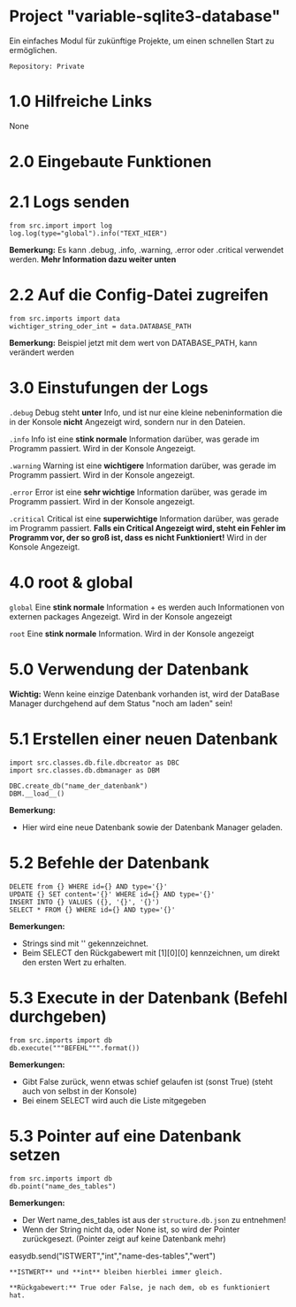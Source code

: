 # Project "variable-sqlite3-database"
Ein einfaches Modul für zukünftige Projekte, um einen schnellen Start zu ermöglichen.


`Repository: Private`


# 1.0 Hilfreiche Links
None

# 2.0 Eingebaute Funktionen

# 2.1 Logs senden
```
from src.import import log
log.log(type="global").info("TEXT_HIER")
```
**Bemerkung:** Es kann .debug, .info, .warning, .error oder .critical verwendet werden. **Mehr Information dazu weiter unten**

# 2.2 Auf die Config-Datei zugreifen 
```
from src.imports import data
wichtiger_string_oder_int = data.DATABASE_PATH
```
**Bemerkung:** Beispiel jetzt mit dem wert von DATABASE_PATH, kann verändert werden

# 3.0 Einstufungen der Logs

`.debug`
Debug steht **unter** Info, und ist nur eine kleine nebeninformation die in der Konsole **nicht** Angezeigt wird, sondern nur in den Dateien.

`.info`
Info ist eine **stink normale** Information darüber, was gerade im Programm passiert. Wird in der Konsole Angezeigt.

`.warning`
Warning ist eine **wichtigere** Information darüber, was gerade im Programm passiert. Wird in der Konsole angezeigt.

`.error`
Error ist eine **sehr wichtige** Information darüber, was gerade im Programm passiert. Wird in der Konsole angezeigt.

`.critical`
Critical ist eine **superwichtige** Information darüber, was gerade im Programm passiert. **Falls ein Critical Angezeigt wird, steht ein Fehler im Programm vor, der so groß ist, dass es nicht Funktioniert!** Wird in der Konsole Angezeigt.

# 4.0 root & global

`global`
Eine **stink normale** Information + es werden auch Informationen von externen packages Angezeigt. Wird in der Konsole angezeigt

`root`
Eine **stink normale** Information. Wird in der Konsole angezeigt

# 5.0 Verwendung der Datenbank

**Wichtig:** Wenn keine einzige Datenbank vorhanden ist, wird der DataBase Manager durchgehend auf dem Status "noch am laden" sein!

# 5.1 Erstellen einer neuen Datenbank
```
import src.classes.db.file.dbcreator as DBC
import src.classes.db.dbmanager as DBM

DBC.create_db("name_der_datenbank")
DBM.__load__()
```
**Bemerkung:** 
- Hier wird eine neue Datenbank sowie der Datenbank Manager geladen.

# 5.2 Befehle der Datenbank
```
DELETE from {} WHERE id={} AND type='{}'
UPDATE {} SET content='{}' WHERE id={} AND type='{}'
INSERT INTO {} VALUES ({}, '{}', '{}')
SELECT * FROM {} WHERE id={} AND type='{}'
```
**Bemerkungen:** 
- Strings sind mit '' gekennzeichnet.
- Beim SELECT den Rückgabewert mit [1][0][0] kennzeichnen, um direkt den ersten Wert zu erhalten.

# 5.3 Execute in der Datenbank (Befehl durchgeben)
```
from src.imports import db
db.execute("""BEFEHL""".format())
```
**Bemerkungen:**
- Gibt False zurück, wenn etwas schief gelaufen ist (sonst True) (steht auch von selbst in der Konsole)
- Bei einem SELECT wird auch die Liste mitgegeben

# 5.3 Pointer auf eine Datenbank setzen
```
from src.imports import db
db.point("name_des_tables")
```
**Bemerkungen:**
- Der Wert name_des_tables ist aus der `structure.db.json` zu entnehmen!
- Wenn der String nicht da, oder None ist, so wird der Pointer zurückgesezt. (Pointer zeigt auf keine Datenbank mehr)

easydb.send("ISTWERT","int","name-des-tables","wert")
```
**ISTWERT** und **int** bleiben hierblei immer gleich.

**Rückgabewert:** True oder False, je nach dem, ob es funktioniert hat.
